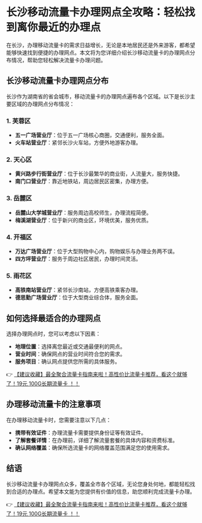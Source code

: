 # 长沙移动流量卡办理网点全攻略：轻松找到离你最近的办理点

在长沙，办理移动流量卡的需求日益增长，无论是本地居民还是外来游客，都希望能够快速找到便捷的办理网点。本文将为您详细介绍长沙移动流量卡的办理网点分布情况，帮助您轻松解决流量卡办理问题。

## 长沙移动流量卡办理网点分布

长沙作为湖南省的省会城市，移动流量卡的办理网点遍布各个区域。以下是长沙主要区域的办理网点分布情况：

### 1. 芙蓉区
- **五一广场营业厅**：位于五一广场核心商圈，交通便利，服务全面。
- **火车站营业厅**：紧邻长沙火车站，方便外地游客办理。

### 2. 天心区
- **黄兴路步行街营业厅**：位于长沙最繁华的商业街，人流量大，服务快捷。
- **南门口营业厅**：靠近地铁站，周边居民区密集，办理方便。

### 3. 岳麓区
- **岳麓山大学城营业厅**：服务周边高校师生，办理流程简便。
- **梅溪湖营业厅**：位于新兴的商业区，环境优美，服务优质。

### 4. 开福区
- **万达广场营业厅**：位于大型购物中心内，购物娱乐与办理业务两不误。
- **四方坪营业厅**：服务于周边社区居民，办理时间灵活。

### 5. 雨花区
- **高铁南站营业厅**：紧邻长沙南站，方便高铁乘客办理。
- **德思勤广场营业厅**：位于大型商业综合体，服务全面。

## 如何选择最适合的办理网点

选择办理网点时，您可以考虑以下因素：
- **地理位置**：选择离您最近或交通最便利的网点。
- **营业时间**：确保网点的营业时间符合您的需求。
- **服务项目**：确认网点提供您所需的具体服务。

👉 [【建议收藏】最全聚合流量卡指南来啦！高性价比流量卡推荐，看这个就够了！19元 100G长期流量卡 ！！](https://bit.ly/Liuliangka)

## 办理移动流量卡的注意事项

在办理移动流量卡时，您需要注意以下几点：
- **携带有效证件**：办理流量卡需要提供身份证等有效证件。
- **了解套餐详情**：在办理前，详细了解流量套餐的具体内容和资费标准。
- **确认网络覆盖**：确保所选流量卡的网络覆盖范围满足您的使用需求。

## 结语

长沙移动流量卡办理网点众多，覆盖全市各个区域，无论您身处何地，都能轻松找到合适的办理点。希望本文能为您提供有价值的信息，助您顺利完成流量卡办理。

👉 [【建议收藏】最全聚合流量卡指南来啦！高性价比流量卡推荐，看这个就够了！19元 100G长期流量卡 ！！](https://bit.ly/Liuliangka)